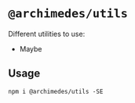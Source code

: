# `@archimedes/utils`

Different utilities to use:

-   Maybe

## Usage

`npm i @archimedes/utils -SE`
